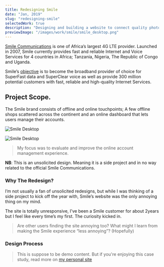 ```yaml
---
title: Redesigning Smile
date: "Jan, 2019"
slug: "redesigning-smile"
selectedWork: true
description: "Designing and building a website to connect quality photographers in Lagos, Nigeria"
previewImage: "/images/work/smile/smile_desktop.png"
---
```


[Smile Communications](https://smile.com.ng/) is one of Africa’s largest 4G LTE provider. Launched in 2007, Smile currently provides fast and reliable Internet and Voice Services for 4 countries in Africa; Tanzania, Nigeria, The Republic of Congo and Uganda.

Smile’s [objective](https://smilecoms.com/about-us/) is to become the broadband provider of choice for SuperFast data and SuperClear voice as well as provide 300 million potential customers with fast, reliable and high-quality Internet Services.

## Project Scope.

The Smile brand consists of offline and online touchpoints; A few offline shops scattered across the continent and an online dashboard that lets users manage their accounts.

![Smile Desktop](/images/work/smile/old_smile_desktop.png)

![Smile Desktop](/images/work/smile/user_dashboard1.png)

> My focus was to evaluate and improve the online account management experience.

**NB**: This is an unsolicited design. Meaning it is a side project and in no way related to the official Smile Communications.

### Why The Redesign?

I’m not usually a fan of unsolicited redesigns, but while I was thinking of a side project to kick off the year with, Smile’s website was the only annoying thing on my mind.

The site is totally unresponsive, I’ve been a Smile customer for about 2years but I feel like every time’s my first. The curiosity kicked in.

> Are other users finding the site annoying too? What might I learn from making the Smile experience “less annoying”? (Hopefully)

### Design Process

> This is suppose to be demo content. But if you're enjoying this case study, read more on [my personal site](https://victorofoegbu.com)